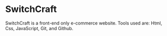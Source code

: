 # SwitchCraft

SwitchCraft is a front-end only e-commerce website.
Tools used are: Html, Css, JavaScript, Git, and Github.

